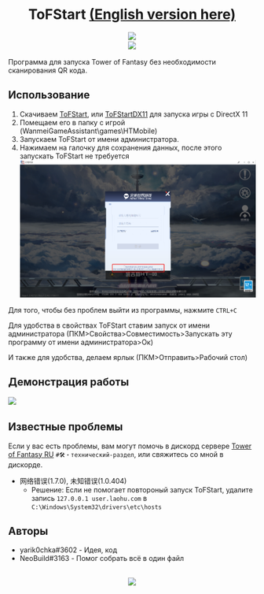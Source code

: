 <h1 align="center">ToFStart <a href="https://github.com/yarik0chka/ToFStart/blob/master/README-EN.md">(English version here)</a></h1> 

<div align="center">
<a href="https://discord.gg/QvHWNxb6pH">
<img src="https://invidget.switchblade.xyz/QvHWNxb6pH?language=ru"/>
</a> 
<br>
<img src="https://img.shields.io/github/downloads/yarik0chka/ToFStart/total.svg"/>
<br>
</div>

Программа для запуска Tower of Fantasy без необходимости сканирования QR кода.

## Использование

1. Скачиваем [ToFStart](https://github.com/yarik0chka/ToFStart/releases/latest/download/ToFStart.exe), или [ToFStartDX11](https://github.com/yarik0chka/ToFStart/releases/latest/download/ToFStartDX11.exe) для запуска игры с DirectX 11
2. Помещаем его в папку с игрой (WanmeiGameAssistant\games\HTMobile)
3. Запускаем ToFStart от имени администратора.
4. Нажимаем на галочку для сохранения данных, после этого запускать ToFStart не требуется   
![](/WmgpMobileGame.png?raw=true)

Для того, чтобы без проблем выйти из программы, нажмите `CTRL+C`

Для удобства в свойствах ToFStart ставим запуск от имени администратора (ПКМ>Свойства>Совместимость>Запускать эту программу от имени администратора>Ок)

И также для удобства, делаем ярлык (ПКМ>Отправить>Рабочий стол)

## Демонстрация работы

[![](https://i.ytimg.com/vi/12baQ9mzK-w/maxresdefault.jpg)](https://www.youtube.com/watch?v=12baQ9mzK-w)

## Известные проблемы
Если у вас есть проблемы, вам могут помочь в дискорд сервере [Tower of Fantasy RU](https://discord.gg/QvHWNxb6pH) `#🛠・технический-раздел`, или свяжитесь со мной в дискорде. 
- 网络错误(1.7.0), 未知错误(1.0.404)
    - Решение: Если не помогает повтороный запуск ToFStart, удалите запись `127.0.0.1 user.laohu.com` в `C:\Windows\System32\drivers\etc\hosts`

## Авторы

- yarik0chka#3602 - Идея, код
- NeoBuild#3163 - Помог собрать всё в один файл

<br>
<div align="center">
<img src="https://count.getloli.com/get/@ToFStart?theme=moebooru-h"/>
</div>
